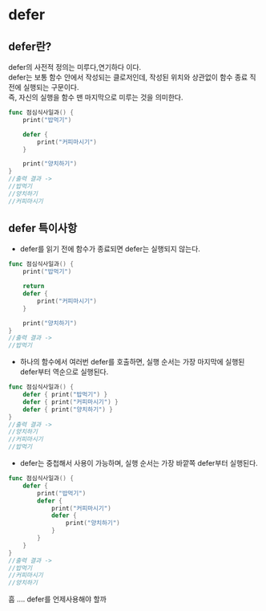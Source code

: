 # defer

## defer란?
defer의 사전적 정의는 미루다,연기하다 이다.    
defer는 보통 함수 안에서 작성되는 클로저인데, 작성된 위치와 상관없이 함수 종료 직전에 실행되는 구문이다.   
즉, 자신의 실행을 함수 맨 마지막으로 미루는 것을 의미한다.

```Swift
func 점심식사일과() {
    print("밥먹기")

    defer {
        print("커피마시기")
    }

    print("양치하기")
}
//출력 결과 ->
//밥먹기
//양치하기
//커피마시기
```

## defer 특이사항

* defer를 읽기 전에 함수가 종료되면 defer는 실행되지 않는다.
```Swift
func 점심식사일과() {
    print("밥먹기")

    return 
    defer {
        print("커피마시기")
    }

    print("양치하기")
}
//출력 결과 ->
//밥먹기
```

* 하나의 함수에서 여러번 defer를 호출하면, 실행 순서는 가장 마지막에 실행된 defer부터 역순으로 실행된다.
```Swift
func 점심식사일과() {
    defer { print("밥먹기") }
    defer { print("커피마시기") }
    defer { print("양치하기") }
}
//출력 결과 ->
//양치하기
//커피마시기
//밥먹기
```

* defer는 중첩해서 사용이 가능하며, 실행 순서는 가장 바깥쪽 defer부터 실행된다.
```Swift
func 점심식사일과() {
    defer { 
        print("밥먹기") 
        defer { 
            print("커피마시기") 
            defer { 
                print("양치하기") 
            }
        }
    }
}
//출력 결과 ->
//밥먹기
//커피마시기
//양치하기
```
흠 .... defer를 언제사용해야 할까